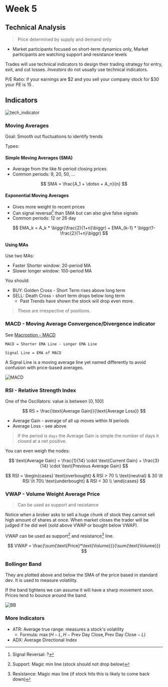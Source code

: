 # Week 5
## Technical Analysis

> Price determined by supply and demand only

+ Market participants focused on short-term dynamics only, Market participants are watching support and resistance levels

Trades will use technical indicators to design their trading strategy for entry, exit, and cut losses.  *Investors* do not usually use technical indicators. 

P/E Ratio: if your earnings are $\$2$ and you sell your company stock for $\$30$ your $PE$ is $15$ .

## Indicators 

![tech_indicator](../../img/tech_indicator.png)

### Moving Averages

Goal: Smooth out fluctuations to identify trends

Types:

#### Simple Moving Averages (SMA)

+ Average from the like $N$-period closing prices
+ Common periods: 9, 20, 50, ...

$$
SMA = \frac{A_1 + \dotso + A_n}{n}
$$

#### Exponential Moving Averages

+ Gives more weight to recent prices
+ Can signal reversal[^1] than SMA but can also give false signals
+ Common periods: 12 or 26 day

$$
EMA_k = A_k * \biggr(\frac{2}{1+n}\biggr) + EMA_{k-1} * \biggr(1-\frac{2}{1+n}\biggr)
$$

#### Using MAs

Use two MAs:
+ Faster Shorter window: 20-period MA
+ Slower longer window: 100-period MA

You should:
+ BUY: Golden Cross - Short Term rises above long term 
+ SELL: Death Cross - short term drops below long term
	+ Past Trends have shown the  stock will drop even more.  

> These are irrespective of positions. 


### MACD - Moving Average Convergence/Divergence indicator

See [Macroption - MACD](https://www.macroption.com/macd)

```text
MACD = Shorter EMA Line - Longer EMA Line

Signal Line = EMA of MACD
```

A Signal Line is a moving average line yet named differently to avoid confusion with price-based averages. 

![MACD](../../img/MACD.png)

### RSI - Relative Strength Index

One of the Oscillators: value is between $[0, 100]$

$$
RS = \frac{\text{Average Gain}}{\text{Average Loss}}
$$

+ $\text{Average Gain}$ - average of all up moves within $N$ periods
+ $\text{Average Loss}$ - see above


> If the period is `days` the $\text{Average Gain}$ is simple the number of days it closed at a net positive. 

You can even weigh the nodes:

$$
\text{Average Gain} = \frac{1}{14} \cdot \text{Current Gain} + \frac{3}{14} \cdot \text{Previous Average Gain}
$$

$$
RSI = 
\begin{cases}
\text{overbought} & RSI > 70 \\
\text{neutral} & 30 \lt RSI \lt 70\\
\text{underbought} & RSI < 30 \\
\end{cases}
$$

### VWAP - Volume Weight Average Price

> Can be used as support and resistance

Notice when a broker asks to sell a huge chunk of stock they cannot sell high amount of shares at once. When market closes the trader will be judged if he did well (sold above VWAP or bought below VWAP). 

VWAP can be used as support[^2] and resistance[^3] line. 

$$
VWAP = \frac{\sum{\text{Price}*\text{Volume}}}{\sum{\text{Volume}}}
$$

### Bollinger Band

They are plotted above and below the SMA of the price based in standard dev. It is used to measure volatility.

If the band tightens we can assume it will have a sharp movement soon. Prices tend to bounce around the band. 

![BB](https://www.fidelity.com/bin-public/600_Fidelity_Com_English/images/migration/article/content_12-lc/BB1_602x345.png)

### More Indicators

+ ATR: Average true range: measures a stock's volatility
	+ Formula: $\max(H-L, H - \text{Prev Day Close}, \text{Prev Day Close} - L)$ 
+ ADX: Average Directional Index


[^1]: Signal Reversal: ?
[^2]: Support: Magic min line (stock should not drop below)
[^3]: Resistance: Magic max line (if stock hits this is likely to come back down)